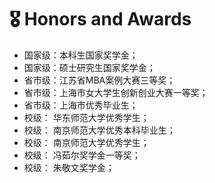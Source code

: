 # 🎖 Honors and Awards
- 国家级：本科生国家奖学金；
- 国家级：硕士研究生国家奖学金；
- 省市级：江苏省MBA案例大赛三等奖；
- 省市级：上海市女大学生创新创业大赛一等奖；
- 省市级：上海市优秀毕业生；
- 校级：  华东师范大学优秀学生；
- 校级：  南京师范大学优秀本科毕业生；
- 校级： 南京师范大学优秀学生；
- 校级： 冯茹尔奖学金一等奖；
- 校级： 朱敬文奖学金；
